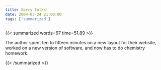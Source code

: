 ```yaml
---
title: Sorry folks!
date: 2004-03-24 21:00:00
tags: ['summarized']
---
```


{{< summarized words=67 time=51.89 >}}

The author spent ten to fifteen minutes on a new layout for their website, worked on a new version of software, and now has to do chemistry homework.

{{< /summarized >}}